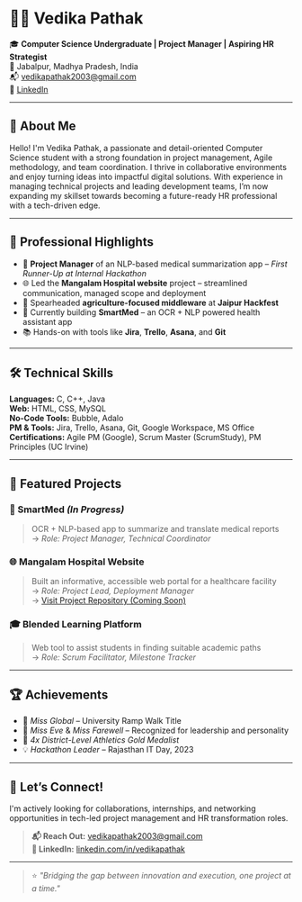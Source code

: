 # 👩‍💻 Vedika Pathak

🎓 **Computer Science Undergraduate | Project Manager | Aspiring HR Strategist**  
📍 Jabalpur, Madhya Pradesh, India  
📬 [vedikapathak2003@gmail.com](mailto:vedikapathak2003@gmail.com)  
🔗 [LinkedIn](https://www.linkedin.com/in/vedikapathak/)

---

## 🌟 About Me

Hello! I'm Vedika Pathak, a passionate and detail-oriented Computer Science student with a strong foundation in project management, Agile methodology, and team coordination. I thrive in collaborative environments and enjoy turning ideas into impactful digital solutions. With experience in managing technical projects and leading development teams, I’m now expanding my skillset towards becoming a future-ready HR professional with a tech-driven edge.

---

## 💼 Professional Highlights

- 🧠 **Project Manager** of an NLP-based medical summarization app – *First Runner-Up at Internal Hackathon*
- 🌐 Led the **Mangalam Hospital website** project – streamlined communication, managed scope and deployment
- 🌾 Spearheaded **agriculture-focused middleware** at **Jaipur Hackfest**
- 🧩 Currently building **SmartMed** – an OCR + NLP powered health assistant app
- 📚 Hands-on with tools like **Jira**, **Trello**, **Asana**, and **Git**

---

## 🛠️ Technical Skills

**Languages:** C, C++, Java  
**Web:** HTML, CSS, MySQL  
**No-Code Tools:** Bubble, Adalo  
**PM & Tools:** Jira, Trello, Asana, Git, Google Workspace, MS Office  
**Certifications:** Agile PM (Google), Scrum Master (ScrumStudy), PM Principles (UC Irvine)

---

## 📁 Featured Projects

### 🔬 SmartMed *(In Progress)*
> OCR + NLP-based app to summarize and translate medical reports  
→ *Role: Project Manager, Technical Coordinator*

### 🌐 Mangalam Hospital Website
> Built an informative, accessible web portal for a healthcare facility  
→ *Role: Project Lead, Deployment Manager*  
→ [Visit Project Repository (Coming Soon)]()

### 🎓 Blended Learning Platform
> Web tool to assist students in finding suitable academic paths  
→ *Role: Scrum Facilitator, Milestone Tracker*

---

## 🏆 Achievements

- 👑 *Miss Global* – University Ramp Walk Title  
- 👸 *Miss Eve* & *Miss Farewell* – Recognized for leadership and personality  
- 🥇 *4x District-Level Athletics Gold Medalist*  
- 💡 *Hackathon Leader* – Rajasthan IT Day, 2023

---

## 🤝 Let’s Connect!

I'm actively looking for collaborations, internships, and networking opportunities in tech-led project management and HR transformation roles.

> **📬 Reach Out:** [vedikapathak2003@gmail.com](mailto:vedikapathak2003@gmail.com)  
> **🔗 LinkedIn:** [linkedin.com/in/vedikapathak](https://www.linkedin.com/in/vedikapathak/)

---

> ⭐ *"Bridging the gap between innovation and execution, one project at a time."*

